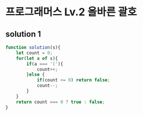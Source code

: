 # 프로그래머스 Lv.2 올바른 괄호 

## solution 1

```javascript
function solution(s){
    let count = 0;
    for(let a of s){
        if(a === '('){
            count++;
        }else {
            if(count <= 0) return false;
            count--;
        }
    }
    return count === 0 ? true : false;
}
```